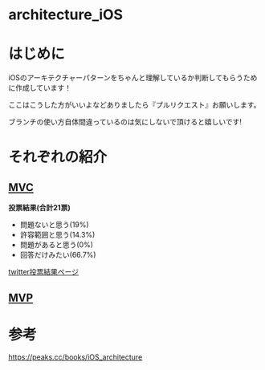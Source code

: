# architecture_iOS

# はじめに
iOSのアーキテクチャーパターンをちゃんと理解しているか判断してもらうために作成しています！


ここはこうした方がいいよなどありましたら『プルリクエスト』お願いします。


ブランチの使い方自体間違っているのは気にしないで頂けると嬉しいです!

# それぞれの紹介
## [MVC](https://github.com/sachiko-kame/architecture_iOS/tree/feature/MVC)

**投票結果(合計21票)**
- 問題ないと思う(19%)
- 許容範囲と思う(14.3%)
- 問題があると思う(0%)
- 回答だけみたい(66.7%)

[twitter投票結果ページ](https://twitter.com/854729/status/1249711200151040000)

## [MVP](https://github.com/sachiko-kame/architecture_iOS/tree/feature/MVP)

# 参考
https://peaks.cc/books/iOS_architecture
